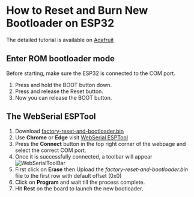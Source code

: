 # How to Reset and Burn New Bootloader on ESP32

The detailed tutorial is available on [Adafruit](https://learn.adafruit.com/adafruit-esp32-s2-feather/factory-reset)    

## Enter ROM bootloader mode

Before starting, make sure the ESP32 is connected to the COM port.
1. Press and hold the BOOT button down. 
2. Press and release the Reset button. 
3. Now you can release the BOOT button.

## The WebSerial ESPTool
1. Download [factory-reset-and-bootloader.bin](https://github.com/adafruit/Adafruit-Feather-ESP32-S2-PCB/raw/main/Factory-Reset/feather-esp32-s2-factory-reset-and-bootloader.bin)
2. Use __Chrome__ or __Edge__ visit [WebSerial ESPTool](https://adafruit.github.io/Adafruit_WebSerial_ESPTool/)
3. Press the __Connect__ button in the top right corner of the webpage and select the correct COM  port.
4. Once it is successfully connected, a toolbar will appear
![WebSerialToolBar](https://learn.adafruit.com/assets/116447 )
5. First click on __Erase__ then Upload the _factory-reset-and-bootloader.bin_ file to the first row with default offset (0x0)
6. Click on __Program__ and wait till the process complete. 
7. Hit __Rest__ on the board to launch the new bootloader. 



